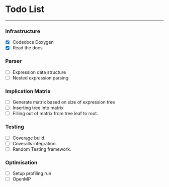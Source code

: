 
# Todo List

---


### Infrastructure
- [X] Codedocs Doxygen
- [X] Read the docs

### Parser
- [ ] Expression data structure
- [ ] Nested expression parsing

### Implication Matrix
- [ ] Generate matrix based on size of expression tree
- [ ] Inserting tree into matrix
- [ ] Filling out of matrix from tree leaf to root.

### Testing
- [ ] Coverage build.
- [ ] Coveralls integration.
- [ ] Random Testing framework.

### Optimisation
- [ ] Setup profiling run
- [ ] OpenMP
